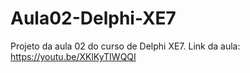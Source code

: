 # Aula02-Delphi-XE7
Projeto da aula 02 do curso de Delphi XE7. Link da aula: https://youtu.be/XKlKyTIWQQI
